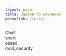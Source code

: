 ```yaml
---
layout: page
title: Задачи по изучению
permalink: /tasks/
---
```


Chef  
snort  
ossec  
mod_security  
